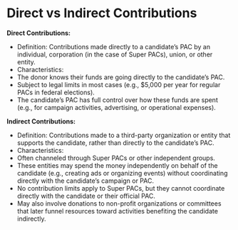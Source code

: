 # Direct vs Indirect Contributions #

**Direct Contributions:**
- Definition: Contributions made directly to a candidate’s PAC by an individual, corporation (in the case of Super PACs), union, or other entity.
- Characteristics:
- The donor knows their funds are going directly to the candidate’s PAC.
- Subject to legal limits in most cases (e.g., $5,000 per year for regular PACs in federal elections).
- The candidate’s PAC has full control over how these funds are spent (e.g., for campaign activities, advertising, or operational expenses).

**Indirect Contributions:**
- Definition: Contributions made to a third-party organization or entity that supports the candidate, rather than directly to the candidate’s PAC.
- Characteristics:
- Often channeled through Super PACs or other independent groups.
- These entities may spend the money independently on behalf of the candidate (e.g., creating ads or organizing events) without coordinating directly with the candidate’s campaign or PAC.
- No contribution limits apply to Super PACs, but they cannot coordinate directly with the candidate or their official PAC.
- May also involve donations to non-profit organizations or committees that later funnel resources toward activities benefiting the candidate indirectly.